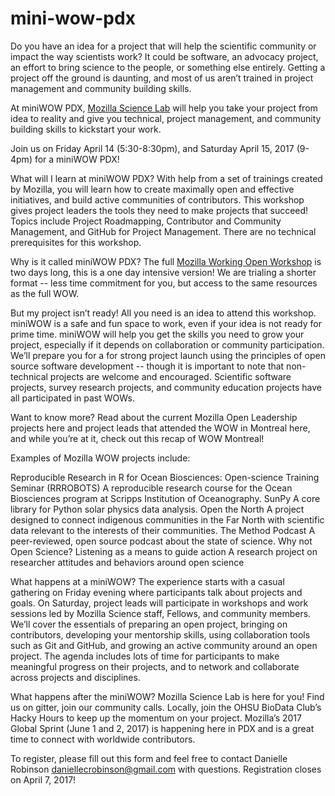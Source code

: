 # mini-wow-pdx

Do you have an idea for a project that will help the scientific community or impact the way scientists work? It could be software, an advocacy project, an effort to bring science to the people, or something else entirely. Getting a project off the ground is daunting, and most of us aren’t trained in project management and community building skills.  

At miniWOW PDX, [Mozilla Science Lab](https://science.mozilla.org/) will help you take your project from idea to reality and give you technical, project management, and community building skills to kickstart your work.

Join us on Friday April 14 (5:30-8:30pm), and Saturday April 15, 2017 (9-4pm) for a miniWOW PDX!  

What will I learn at miniWOW PDX? With help from a set of trainings created by Mozilla, you will learn how to create maximally open and effective initiatives, and build active communities of contributors. This workshop gives project leaders the tools they need to make projects that succeed!  Topics include Project Roadmapping, Contributor and Community Management, and GitHub for Project Management. There are no technical prerequisites for this workshop.

Why is it called miniWOW PDX? The full [Mozilla Working Open Workshop](https://mozillascience.github.io/WOW-2017/) is two days long, this is a one day intensive version! We are trialing a shorter format -- less time commitment for you, but access to the same resources as the full WOW.

But my project isn’t ready! All you need is an idea to attend this workshop. miniWOW is a safe and fun space to work, even if your idea is not ready for prime time. miniWOW will help you get the skills you need to grow your project, especially if it depends on collaboration or community participation. We’ll prepare you for a for strong project launch using the principles of open source software development -- though it is important to note that non-technical projects are welcome and encouraged. Scientific software projects, survey research projects, and community education projects have all participated in past WOWs. 

Want to know more? Read about the current Mozilla Open Leadership projects here and project leads that attended the WOW in Montreal here, and while you’re at it, check out this recap of WOW Montreal!


Examples of Mozilla WOW projects include:

Reproducible Research in R for Ocean Biosciences: Open-science Training Seminar (RRROBOTS)
A reproducible research course for the Ocean Biosciences program at Scripps Institution of Oceanography.
SunPy
A core library for Python solar physics data analysis.
Open the North
A project designed to connect indigenous communities in the Far North with scientific data relevant to the interests of their communities.
The Method Podcast
A peer-reviewed, open source podcast about the state of science.
Why not Open Science? Listening as a means to guide action
A research project on researcher attitudes and behaviors around open science


What happens at a miniWOW? The experience starts with a casual gathering on Friday evening where participants talk about projects and goals. On Saturday, project leads will participate in workshops and work sessions led by Mozilla Science staff, Fellows, and community members. We’ll cover the essentials of preparing an open project, bringing on contributors, developing your mentorship skills, using collaboration tools such as Git and GitHub, and growing an active community around an open project. The agenda includes lots of time for participants to make meaningful progress on their projects, and to network and collaborate across projects and disciplines. 

What happens after the miniWOW? Mozilla Science Lab is here for you! Find us on gitter, join our community calls.  Locally, join the OHSU BioData Club’s Hacky Hours to keep up the momentum on your project. Mozilla’s 2017 Global Sprint (June 1 and 2, 2017) is happening here in PDX and is a great time to connect with worldwide contributors.

To register, please fill out this form and feel free to contact Danielle Robinson daniellecrobinson@gmail.com with questions. Registration closes on April 7, 2017!
